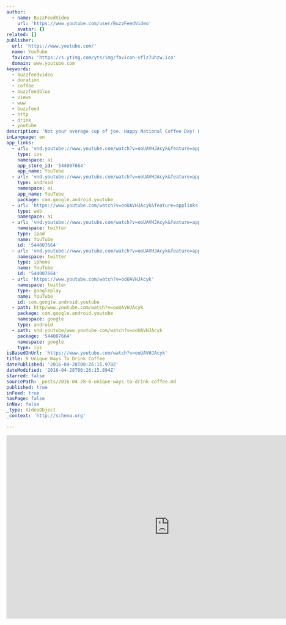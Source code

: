 ```yaml
---
author:
  - name: BuzzFeedVideo
    url: 'https://www.youtube.com/user/BuzzFeedVideo'
    avatar: {}
related: []
publisher:
  url: 'https://www.youtube.com/'
  name: YouTube
  favicon: 'https://s.ytimg.com/yts/img/favicon-vflz7uhzw.ico'
  domain: www.youtube.com
keywords:
  - buzzfeedvideo
  - duration
  - coffee
  - buzzfeedblue
  - views
  - www
  - buzzfeed
  - http
  - drink
  - youtube
description: 'Not your average cup of joe. Happy National Coffee Day! What is your favorite way to drink coffee? Check out more awesome videos at BuzzFeedVideo! http://bit.ly/YTbuzzfeedvideo MUSIC Keep The Streets Safe Licensed via Warner Chappell Production Music Inc. SFX provided by Audioblocks.'
inLanguage: en
app_links:
  - url: 'vnd.youtube://www.youtube.com/watch?v=ooUAVHJAcyk&feature=applinks'
    type: ios
    namespace: ai
    app_store_id: '544007664'
    app_name: YouTube
  - url: 'vnd.youtube://www.youtube.com/watch?v=ooUAVHJAcyk&feature=applinks'
    type: android
    namespace: ai
    app_name: YouTube
    package: com.google.android.youtube
  - url: 'https://www.youtube.com/watch?v=ooUAVHJAcyk&feature=applinks'
    type: web
    namespace: ai
  - url: 'vnd.youtube://www.youtube.com/watch?v=ooUAVHJAcyk&feature=applinks'
    namespace: twitter
    type: ipad
    name: YouTube
    id: '544007664'
  - url: 'vnd.youtube://www.youtube.com/watch?v=ooUAVHJAcyk&feature=applinks'
    namespace: twitter
    type: iphone
    name: YouTube
    id: '544007664'
  - url: 'https://www.youtube.com/watch?v=ooUAVHJAcyk'
    namespace: twitter
    type: googleplay
    name: YouTube
    id: com.google.android.youtube
  - path: http/www.youtube.com/watch?v=ooUAVHJAcyk
    package: com.google.android.youtube
    namespace: google
    type: android
  - path: vnd.youtube/www.youtube.com/watch?v=ooUAVHJAcyk
    package: '544007664'
    namespace: google
    type: ios
isBasedOnUrl: 'https://www.youtube.com/watch?v=ooUAVHJAcyk'
title: 6 Unique Ways To Drink Coffee
datePublished: '2016-04-28T00:26:15.970Z'
dateModified: '2016-04-28T00:26:15.894Z'
starred: false
sourcePath: _posts/2016-04-28-6-unique-ways-to-drink-coffee.md
published: true
inFeed: true
hasPage: false
inNav: false
_type: VideoObject
_context: 'http://schema.org'

---
```

<iframe src="https://cdn.embedly.com/widgets/media.html?src=https%3A%2F%2Fwww.youtube.com%2Fembed%2FooUAVHJAcyk%3Ffeature%3Doembed&amp;url=https%3A%2F%2Fwww.youtube.com%2Fwatch%3Fv%3DooUAVHJAcyk&amp;image=https%3A%2F%2Fi.ytimg.com%2Fvi%2FooUAVHJAcyk%2Fhqdefault.jpg&amp;key=b7d04c9b404c499eba89ee7072e1c4f7&amp;type=text%2Fhtml&amp;schema=youtube" width="854" height="480" scrolling="no" frameborder="0" allowfullscreen="" style=""></iframe>